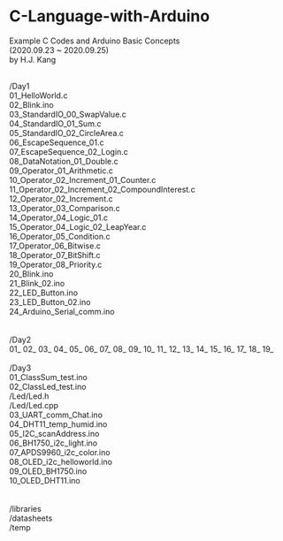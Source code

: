 # C-Language-with-Arduino
Example C Codes and Arduino Basic Concepts <br>
(2020.09.23 ~ 2020.09.25)<br>
by H.J. Kang<br><br>

/Day1<br>
01_HelloWorld.c<br>
02_Blink.ino<br>
03_StandardIO_00_SwapValue.c<br>
04_StandardIO_01_Sum.c<br>
05_StandardIO_02_CircleArea.c<br>
06_EscapeSequence_01.c<br>
07_EscapeSequence_02_Login.c<br>
08_DataNotation_01_Double.c<br>
09_Operator_01_Arithmetic.c<br>
10_Operator_02_Increment_01_Counter.c<br>
11_Operator_02_Increment_02_CompoundInterest.c<br>
12_Operator_02_Increment.c<br>
13_Operator_03_Comparison.c<br>
14_Operator_04_Logic_01.c<br>
15_Operator_04_Logic_02_LeapYear.c<br>
16_Operator_05_Condition.c<br>
17_Operator_06_Bitwise.c<br>
18_Operator_07_BitShift.c<br>
19_Operator_08_Priority.c<br>
20_Blink.ino<br>
21_Blink_02.ino<br>
22_LED_Button.ino<br>
23_LED_Button_02.ino<br>
24_Arduino_Serial_comm.ino<br>
<br><br>
/Day2<br>
01_
02_
03_
04_
05_
06_
07_
08_
09_
10_
11_
12_
13_
14_
15_
16_
17_
18_
19_
<br><br>
/Day3<br>
01_ClassSum_test.ino<br>
02_ClassLed_test.ino<br>
/Led/Led.h<br>
/Led/Led.cpp<br>
03_UART_comm_Chat.ino<br>
04_DHT11_temp_humid.ino<br>
05_I2C_scanAddress.ino<br>
06_BH1750_i2c_light.ino<br>
07_APDS9960_i2c_color.ino<br>
08_OLED_i2c_helloworld.ino<br>
09_OLED_BH1750.ino<br>
10_OLED_DHT11.ino<br>
<br><br>
/libraries<br>
/datasheets<br>
/temp<br>

